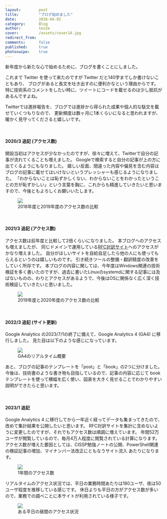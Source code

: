 ```yaml
---
layout:        post
title:         "ブログ始めました"
date:          2016-04-02
category:      Blog
author:        tex2e
cover:         /assets/cover14.jpg
redirect_from:
comments:      false
published:     true
photoswipe:    true
---
```


新年度から新たな心で始めるために、ブログを書くことにしました。

これまで Twitter を使って来たのですが Twitter だと140字までしか書けないこともあり、
ブログがあると長文を吐き出すのに便利かなという理由からです。
特に技術系のコメントをしたい時に、ツイートにコードを載せるのは少し抵抗があるんですよね。

Twitterでは進捗報告を、ブログでは進捗から得られた成果や個人的な駄文を載せていくつもりなので、
更新頻度は数ヶ月に1本くらいになると思われますが、暖かく見守ってくださると嬉しいです。

<br>

#### 2020/3 追記 (アクセス数)

開設当初はアクセスが少なかったのですが、徐々に増えて、Twitterで自分の記事が流れてくることも増えました。
Googleで検索すると自分の記事が上の方に出てくるようにもなりました。
嬉しい反面、間違った内容や偏見を含む内容はブログの記事に載せてはいけないというプレッシャーも感じるようになりました。
「わからないことは恥ずかしくない、わからないことをわかったということの方が恥ずかしい」という言葉を胸に、これからも精進していきたいと思いますので、今後ともよろしくお願いいたします。

<figure>
<img src="{{ site.baseurl }}/media/post/blog/ga-2020-3.png" />
<figcaption>2018年度と2019年度のアクセス数の比較</figcaption>
</figure>


<br>

#### 2021/3 追記 (アクセス数)

アクセス数は前年度と比較して2倍くらいになりました。
本ブログへのアクセスも増えましたが、
同じドメインで運用している[RFC対訳サイト](https://tex2e.github.io/rfc-translater/html/)へのアクセスがかなり増えました。
自分がほしいサイトを自給自足したら他の人にも使ってもらえるというのは嬉しいものです。
引き続きツールの整備・翻訳精度の改善をしていく所存です。
本ブログの内容に関しては、今年度はWindows関連の技術検証を多く書いたのですが、過去に書いたLinuxのsystemdに関する記事には及ばないものの、わりとアクセスがあるようで、今後はOSに関係なく広く深く技術検証していきたいと思いました。

<figure>
<img src="{{ site.baseurl }}/media/post/blog/ga-2021-3.png" />
<figcaption>2019年度と2020年度のアクセス数の比較</figcaption>
</figure>


<br>

#### 2022/3 追記 (サイト更新)

Google Analytics の2023/7/1の終了に備えて、Google Analytics 4 (GA4) に移行しました。
見た目は以下のような感じになっています。

<figure>
<img src="{{ site.baseurl }}/media/post/blog/ga-2022-3.png" />
<figcaption>GA4のリアルタイム概要</figcaption>
</figure>

あと、ブログの記事のテンプレートを「post」と「book」の2つに分けました。
今後は、技術書のような書き物も目指しているので、記事の内容に応じて book テンプレートを使って横幅を広く使い、図表を大きく見せることでわかりやすい説明ができたらと思います。


<br>

#### 2023/1 追記

Google Analytics 4 に移行してから一年近く経ってデータも集まってきたので、改めて集計結果を公開したいと思います。
RFC対訳サイトを集計に含めないように変更したのですが、それでもアクセス数は順調に増えています。
年間52万ユーザが閲覧しているので、毎月4万人程度に閲覧されている計算になります。
アクセス数が増えた要因としては、CISSP勉強ノートの公開、PowerShell関連の検証記事の増加、マイナンバー法改正にともなうサイト流入 あたりになります。

<figure>
<img src="{{ site.baseurl }}/media/post/blog/ga-2023-1-A.png" />
<figcaption>1年間のアクセス数</figcaption>
</figure>

リアルタイムのアクセス状況では、平日の業務時間あたりは180ユーザ、夜は50ユーザ程度を推移している感じです。
休日よりも平日の方がアクセス数が多いので、業務での調べことに本サイトが利用されている様子です。

<figure>
<img src="{{ site.baseurl }}/media/post/blog/ga-2023-1-B.png" />
<figcaption>ある平日の昼間のアクセス状況</figcaption>
</figure>
